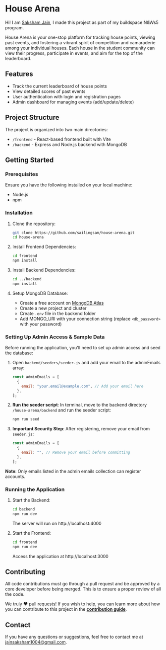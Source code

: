 # House Arena

Hi! I am [Saksham Jain](https://sailingsam.vercel.app), I made this project as part of my buildspace N&Ws5 program.

House Arena is your one-stop platform for tracking house points, viewing past events, and fostering a vibrant spirit of competition and camaraderie among your individual houses. Each house in the student community can view their progress, participate in events, and aim for the top of the leaderboard.

## Features

- Track the current leaderboard of house points
- View detailed scores of past events
- User authentication with login and registration pages
- Admin dashboard for managing events (add/update/delete)

## Project Structure

The project is organized into two main directories:

- `/frontend` - React-based frontend built with Vite
- `/backend` - Express and Node.js backend with MongoDB

## Getting Started

### Prerequisites

Ensure you have the following installed on your local machine:

- Node.js
- npm

### Installation

1. Clone the repository:

   ```sh
   git clone https://github.com/sailingsam/house-arena.git
   cd house-arena
   ```

2. Install Frontend Dependencies:

   ```sh
   cd frontend
   npm install
   ```

3. Install Backend Dependencies:

   ```sh
   cd ../backend
   npm install
   ```

4. Setup MongoDB Database:
   - Create a free account on [MongoDB Atlas](https://www.mongodb.com/cloud/atlas)
   - Create a new project and cluster
   - Create `.env` file in the backend folder
   - Add MONGO_URI with your connection string (replace `<db_password>` with your password)

### Setting Up Admin Access & Sample Data

Before running the application, you'll need to set up admin access and seed the database:

1. Open `backend/seeders/seeder.js` and add your email to the adminEmails array:

   ```javascript
   const adminEmails = [
     {
       email: "your.email@example.com", // Add your email here
     },
   ];
   ```

2. **Run the seeder script**: In terminal, move to the backend directory `/house-arena/backend` and run the seeder script:

   ```sh
   npm run seed
   ```

3. **Important Security Step**: After registering, remove your email from `seeder.js`:
   ```javascript
   const adminEmails = [
     {
       email: "", // Remove your email before committing
     },
   ];
   ```

**Note**: Only emails listed in the admin emails collection can register accounts.

### Running the Application

1. Start the Backend:

   ```sh
   cd backend
   npm run dev
   ```

   The server will run on http://localhost:4000

2. Start the Frontend:
   ```sh
   cd frontend
   npm run dev
   ```
   Access the application at http://localhost:3000

## Contributing

All code contributions must go through a pull request and be approved by a core developer before being merged. This is to ensure a proper review of all the code.

We truly ❤️ pull requests! If you wish to help, you can learn more about how you can contribute to this project in the [**contribution guide**](CONTRIBUTING.md).

## Contact

If you have any questions or suggestions, feel free to contact me at [jainsaksham1004@gmail.com](mailto:jainsaksham1004@gmail.com).
